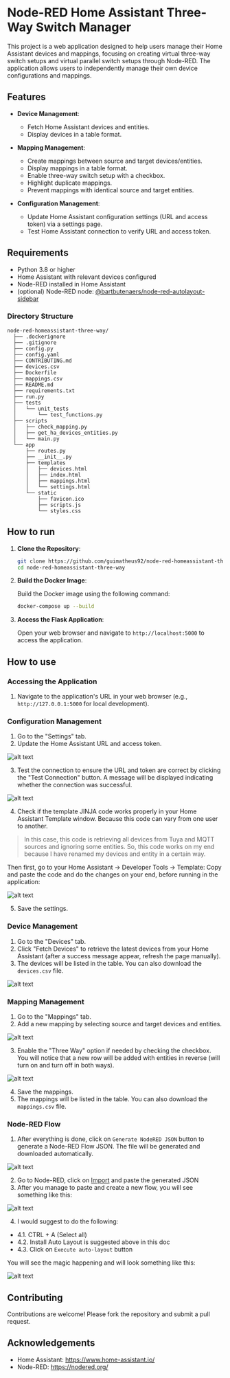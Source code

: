 # Node-RED Home Assistant Three-Way Switch Manager

This project is a web application designed to help users manage their Home Assistant devices and mappings, focusing on creating virtual three-way switch setups and virtual parallel switch setups through Node-RED. The application allows users to independently manage their own device configurations and mappings.

## Features

- **Device Management**:
  - Fetch Home Assistant devices and entities.
  - Display devices in a table format.
  
- **Mapping Management**:
  - Create mappings between source and target devices/entities.
  - Display mappings in a table format.
  - Enable three-way switch setup with a checkbox.
  - Highlight duplicate mappings.
  - Prevent mappings with identical source and target entities.
  
- **Configuration Management**:
  - Update Home Assistant configuration settings (URL and access token) via a settings page.
  - Test Home Assistant connection to verify URL and access token.

## Requirements

- Python 3.8 or higher
- Home Assistant with relevant devices configured
- Node-RED installed in Home Assistant
- (optional) Node-RED node: [@bartbutenaers/node-red-autolayout-sidebar](https://flows.nodered.org/node/@bartbutenaers/node-red-autolayout-sidebar "@bartbutenaers/node-red-autolayout-sidebar")

### Directory Structure

```plaintext
node-red-homeassistant-three-way/
  ├── .dockerignore
  ├── .gitignore
  ├── config.py
  ├── config.yaml
  ├── CONTRIBUTING.md
  ├── devices.csv
  ├── Dockerfile
  ├── mappings.csv
  ├── README.md
  ├── requirements.txt
  ├── run.py
  ├── tests
  │   └── unit_tests
  │       └── test_functions.py
  ├── scripts
  │   ├── check_mapping.py
  │   ├── get_ha_devices_entities.py
  │   └── main.py
  └── app
      ├── routes.py
      ├── __init__.py
      ├── templates
      │   ├── devices.html
      │   ├── index.html
      │   ├── mappings.html
      │   └── settings.html
      └── static
          ├── favicon.ico
          ├── scripts.js
          └── styles.css
```

## How to run

1. **Clone the Repository**:

    ```bash
    git clone https://github.com/guimatheus92/node-red-homeassistant-three-way.git
    cd node-red-homeassistant-three-way
    ```

2. **Build the Docker Image**:

    Build the Docker image using the following command:

    ```bash
    docker-compose up --build
    ```

3. **Access the Flask Application**:

    Open your web browser and navigate to `http://localhost:5000` to access the application.

## How to use

### Accessing the Application

1. Navigate to the application's URL in your web browser (e.g., `http://127.0.0.1:5000` for local development).

### Configuration Management

1. Go to the "Settings" tab.
2. Update the Home Assistant URL and access token.

![alt text](media/settings.png)

3. Test the connection to ensure the URL and token are correct by clicking the "Test Connection" button. A message will be displayed indicating whether the connection was successful.

![alt text](media/test-connection.png)

4. Check if the template JINJA code works properly in your Home Assistant Template window. Because this code can vary from one user to another.
> In this case, this code is retrieving all devices from Tuya and MQTT sources and ignoring some entities. So, this code works on my end because I have renamed my devices and entity in a certain way.

Then first, go to your Home Assistant -> Developer Tools -> Template:
Copy and paste the code and do the changes on your end, before running in the application:

![alt text](media/template-code.png)

5. Save the settings.

### Device Management

1. Go to the "Devices" tab.
2. Click "Fetch Devices" to retrieve the latest devices from your Home Assistant (after a success message appear, refresh the page manually).
3. The devices will be listed in the table. You can also download the `devices.csv` file.

![alt text](media/devices.png)

### Mapping Management

1. Go to the "Mappings" tab.
2. Add a new mapping by selecting source and target devices and entities.

![alt text](media/source-target.png)

3. Enable the "Three Way" option if needed by checking the checkbox. You will notice that a new row will be added with entities in reverse (will turn on and turn off in both ways).

![alt text](media/three-way.png)

4. Save the mappings.
5. The mappings will be listed in the table. You can also download the `mappings.csv` file.

### Node-RED Flow

1. After everything is done, click on `Generate NodeRED JSON` button to generate a Node-RED Flow JSON. The file will be generated and downloaded automatically.

![alt text](media/nodered-flow.png)

2. Go to Node-RED, click on [Import](https://nodered.org/docs/user-guide/editor/workspace/import-export) and paste the generated JSON
3. After you manage to paste and create a new flow, you will see something like this:

![alt text](media/nodered-imported.png)

4. I would suggest to do the following:
- 4.1. CTRL + A (Select all)
- 4.2. Install Auto Layout is suggested above in this doc
- 4.3. Click on `Execute auto-layout` button

You will see the magic happening and will look something like this:

![alt text](media/nodered-autolayout.png)

## Contributing

Contributions are welcome! Please fork the repository and submit a pull request.

## Acknowledgements

- Home Assistant: https://www.home-assistant.io/
- Node-RED: https://nodered.org/